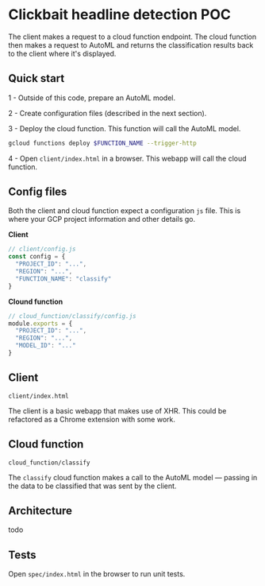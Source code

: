 # Clickbait headline detection POC

The client makes a request to a cloud function endpoint. The cloud function then makes a request to AutoML and returns the classification results back to the client where it's displayed.

## Quick start

1 - Outside of this code, prepare an AutoML model.

2 - Create configuration files (described in the next section).

3 - Deploy the cloud function. This function will call the AutoML model.

```bash
gcloud functions deploy $FUNCTION_NAME --trigger-http
```

4 - Open `client/index.html` in a browser. This webapp will call the cloud function.

## Config files

Both the client and cloud function expect a configuration `js` file. This is where your GCP project information and other details go.

**Client**

```js
// client/config.js
const config = {
  "PROJECT_ID": "...",
  "REGION": "...",
  "FUNCTION_NAME": "classify"
}
```

**Clound function**

```js
// cloud_function/classify/config.js
module.exports = {
  "PROJECT_ID": "...",
  "REGION": "...",
  "MODEL_ID": "..."
}
```

## Client

`client/index.html`

The client is a basic webapp that makes use of XHR. This could be refactored as a Chrome extension with some work.

## Cloud function

`cloud_function/classify`

The `classify` cloud function makes a call to the AutoML model — passing in the data to be classified that was sent by the client.

## Architecture

todo

## Tests

Open `spec/index.html` in the browser to run unit tests.